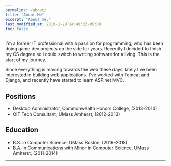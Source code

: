 ```yaml
---
permalink: /about/
title: "About Me"
excerpt: "About me."
last_modified_at: 2019-1-29T14:49:33-05:00
toc: false
---
```


I'm a former IT professional with a passion for programming, who has been doing game dev projects on the side for years. Recently I decided to finish my CS degree so I could switch to writing software for a living. This is the start of my journey.

Since everything is moving towards the web these days, lately I've been interested in building web applications. I've worked with Tomcat and Django, and recently have started to learn ASP.net MVC.

## Positions

* Desktop Administrator, Commonwealth Honors College, (2013-2014)
* OIT Tech Consultant, UMass Amherst, (2012-2013)

## Education

* B.S. in Computer Science, UMass Boston, (2016-2018)
* B.A. in Communications with Minor in Computer Science, UMass Amherst, (2011-2014)

---
